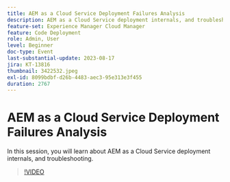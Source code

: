 ```yaml
---
title: AEM as a Cloud Service Deployment Failures Analysis
description: AEM as a Cloud Service deployment internals, and troubleshooting.
feature-set: Experience Manager Cloud Manager
feature: Code Deployment
role: Admin, User
level: Beginner
doc-type: Event
last-substantial-update: 2023-08-17
jira: KT-13816
thumbnail: 3422532.jpeg
exl-id: 8099bdbf-d26b-4483-aec3-95e313e3f455
duration: 2767
---
```

# AEM as a Cloud Service Deployment Failures Analysis

In this session, you will learn about AEM as a Cloud Service deployment internals, and troubleshooting.

>[!VIDEO](https://video.tv.adobe.com/v/3422532/?learn=on)
